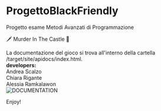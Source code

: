 # ProgettoBlackFriendly
Progetto esame Metodi Avanzati di Programmazione

🗡 Murder In The Castle 🏰

La documentazione del gioco si trova all'interno della cartella /target/site/apidocs/index.html.<br>
<b>developers:</b><br> 
Andrea Scalzo<br>
Chiara Rigante<br>
Alessia Ramkalawon<br>
<img src="file:///Users/chiararigante/Desktop/ProgettoBlackFriendly/TextAdventure2/target/site/apidocs/index.html" alt="DOCUMENTATION">

Enjoy!
